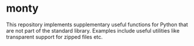 monty
=====

This repository implements supplementary useful functions for Python that are not part of the standard library. Examples include useful utilities like transparent support for zipped files etc.
